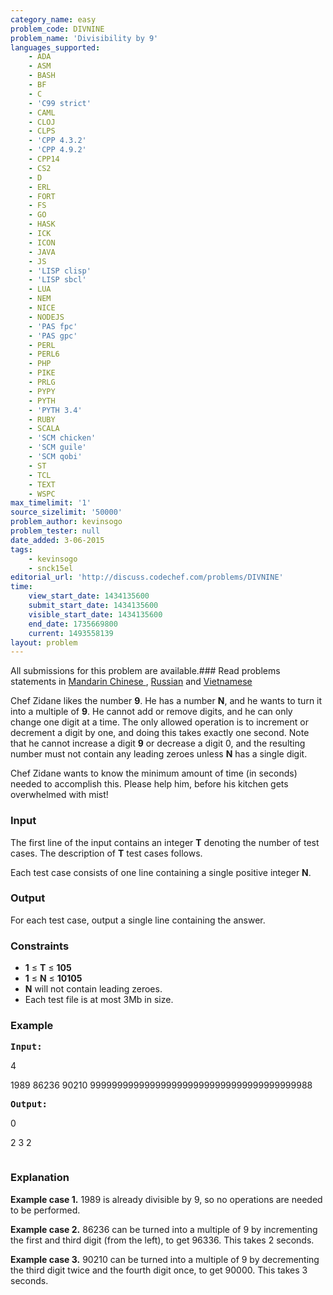 ```yaml
---
category_name: easy
problem_code: DIVNINE
problem_name: 'Divisibility by 9'
languages_supported:
    - ADA
    - ASM
    - BASH
    - BF
    - C
    - 'C99 strict'
    - CAML
    - CLOJ
    - CLPS
    - 'CPP 4.3.2'
    - 'CPP 4.9.2'
    - CPP14
    - CS2
    - D
    - ERL
    - FORT
    - FS
    - GO
    - HASK
    - ICK
    - ICON
    - JAVA
    - JS
    - 'LISP clisp'
    - 'LISP sbcl'
    - LUA
    - NEM
    - NICE
    - NODEJS
    - 'PAS fpc'
    - 'PAS gpc'
    - PERL
    - PERL6
    - PHP
    - PIKE
    - PRLG
    - PYPY
    - PYTH
    - 'PYTH 3.4'
    - RUBY
    - SCALA
    - 'SCM chicken'
    - 'SCM guile'
    - 'SCM qobi'
    - ST
    - TCL
    - TEXT
    - WSPC
max_timelimit: '1'
source_sizelimit: '50000'
problem_author: kevinsogo
problem_tester: null
date_added: 3-06-2015
tags:
    - kevinsogo
    - snck15el
editorial_url: 'http://discuss.codechef.com/problems/DIVNINE'
time:
    view_start_date: 1434135600
    submit_start_date: 1434135600
    visible_start_date: 1434135600
    end_date: 1735669800
    current: 1493558139
layout: problem
---
```

All submissions for this problem are available.###  Read problems statements in [Mandarin Chinese ](http://www.codechef.com/download/translated/SNCK15EL/mandarin/DIVNINE.pdf) , [Russian](http://www.codechef.com/download/translated/SNCK15EL/russian/DIVNINE.pdf) and [Vietnamese](http://www.codechef.com/download/translated/SNCK15EL/vietnamese/DIVNINE.pdf)

Chef Zidane likes the number **9**. He has a number **N**, and he wants to turn it into a multiple of **9**. He cannot add or remove digits, and he can only change one digit at a time. The only allowed operation is to increment or decrement a digit by one, and doing this takes exactly one second. Note that he cannot increase a digit **9** or decrease a digit 0, and the resulting number must not contain any leading zeroes unless **N** has a single digit.

Chef Zidane wants to know the minimum amount of time (in seconds) needed to accomplish this. Please help him, before his kitchen gets overwhelmed with mist!

### Input

The first line of the input contains an integer **T** denoting the number of test cases. The description of **T** test cases follows.

Each test case consists of one line containing a single positive integer **N**.

### Output

For each test case, output a single line containing the answer.

### Constraints

- **1** ≤ **T** ≤ **105**
- **1** ≤ **N** ≤ **10105**
- **N** will not contain leading zeroes.
- Each test file is at most 3Mb in size.

### Example

<pre><b>Input:</b>
</pre>4
1989
86236
90210
99999999999999999999999999999999999999988

<pre>
<b>Output:</b>
</pre>0
2
3
2

<pre></pre>
### Explanation

**Example case 1.** 1989 is already divisible by 9, so no operations are needed to be performed.

**Example case 2.** 86236 can be turned into a multiple of 9 by incrementing the first and third digit (from the left), to get 96336. This takes 2 seconds.

**Example case 3.** 90210 can be turned into a multiple of 9 by decrementing the third digit twice and the fourth digit once, to get 90000. This takes 3 seconds.
